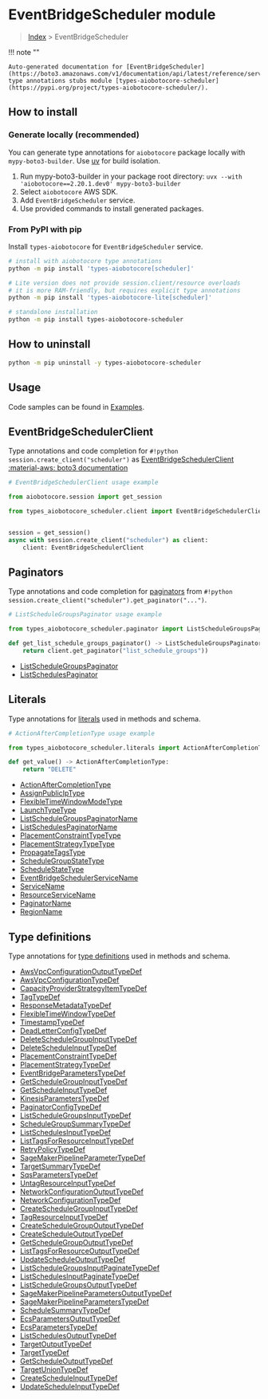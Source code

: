 # EventBridgeScheduler module

> [Index](../README.md) > EventBridgeScheduler


!!! note ""

    Auto-generated documentation for [EventBridgeScheduler](https://boto3.amazonaws.com/v1/documentation/api/latest/reference/services/scheduler.html#eventbridgescheduler)
    type annotations stubs module [types-aiobotocore-scheduler](https://pypi.org/project/types-aiobotocore-scheduler/).

## How to install

### Generate locally (recommended)

You can generate type annotations for `aiobotocore` package locally with `mypy-boto3-builder`.
Use [uv](https://docs.astral.sh/uv/getting-started/installation/) for build isolation.

1. Run mypy-boto3-builder in your package root directory: `uvx --with 'aiobotocore==2.20.1.dev0' mypy-boto3-builder`
1. Select `aiobotocore` AWS SDK.
1. Add `EventBridgeScheduler` service.
1. Use provided commands to install generated packages.



### From PyPI with pip

Install `types-aiobotocore` for `EventBridgeScheduler` service.

```bash
# install with aiobotocore type annotations
python -m pip install 'types-aiobotocore[scheduler]'

# Lite version does not provide session.client/resource overloads
# it is more RAM-friendly, but requires explicit type annotations
python -m pip install 'types-aiobotocore-lite[scheduler]'

# standalone installation
python -m pip install types-aiobotocore-scheduler
```



## How to uninstall

```bash
python -m pip uninstall -y types-aiobotocore-scheduler
```

## Usage

Code samples can be found in [Examples](./usage.md).

## EventBridgeSchedulerClient

Type annotations and code completion for  `#!python session.create_client("scheduler")` as [EventBridgeSchedulerClient](./client.md)
[:material-aws: boto3 documentation](https://boto3.amazonaws.com/v1/documentation/api/latest/reference/services/scheduler.html#EventBridgeScheduler.Client)

```python
# EventBridgeSchedulerClient usage example

from aiobotocore.session import get_session

from types_aiobotocore_scheduler.client import EventBridgeSchedulerClient


session = get_session()
async with session.create_client("scheduler") as client:
    client: EventBridgeSchedulerClient
```


## Paginators

Type annotations and code completion for
[paginators](./paginators.md)
from `#!python session.create_client("scheduler").get_paginator("...")`.

```python
# ListScheduleGroupsPaginator usage example

from types_aiobotocore_scheduler.paginator import ListScheduleGroupsPaginator

def get_list_schedule_groups_paginator() -> ListScheduleGroupsPaginator:
    return client.get_paginator("list_schedule_groups"))
```

- [ListScheduleGroupsPaginator](./paginators.md#listschedulegroupspaginator)
- [ListSchedulesPaginator](./paginators.md#listschedulespaginator)








## Literals

Type annotations for [literals](./literals.md) used in methods and schema.

```python
# ActionAfterCompletionType usage example

from types_aiobotocore_scheduler.literals import ActionAfterCompletionType

def get_value() -> ActionAfterCompletionType:
    return "DELETE"
```

- [ActionAfterCompletionType](./literals.md#actionaftercompletiontype)
- [AssignPublicIpType](./literals.md#assignpubliciptype)
- [FlexibleTimeWindowModeType](./literals.md#flexibletimewindowmodetype)
- [LaunchTypeType](./literals.md#launchtypetype)
- [ListScheduleGroupsPaginatorName](./literals.md#listschedulegroupspaginatorname)
- [ListSchedulesPaginatorName](./literals.md#listschedulespaginatorname)
- [PlacementConstraintTypeType](./literals.md#placementconstrainttypetype)
- [PlacementStrategyTypeType](./literals.md#placementstrategytypetype)
- [PropagateTagsType](./literals.md#propagatetagstype)
- [ScheduleGroupStateType](./literals.md#schedulegroupstatetype)
- [ScheduleStateType](./literals.md#schedulestatetype)
- [EventBridgeSchedulerServiceName](./literals.md#eventbridgeschedulerservicename)
- [ServiceName](./literals.md#servicename)
- [ResourceServiceName](./literals.md#resourceservicename)
- [PaginatorName](./literals.md#paginatorname)
- [RegionName](./literals.md#regionname)




## Type definitions

Type annotations for [type definitions](./type_defs.md) used in methods and schema.

- [AwsVpcConfigurationOutputTypeDef](./type_defs.md#awsvpcconfigurationoutputtypedef)
- [AwsVpcConfigurationTypeDef](./type_defs.md#awsvpcconfigurationtypedef)
- [CapacityProviderStrategyItemTypeDef](./type_defs.md#capacityproviderstrategyitemtypedef)
- [TagTypeDef](./type_defs.md#tagtypedef)
- [ResponseMetadataTypeDef](./type_defs.md#responsemetadatatypedef)
- [FlexibleTimeWindowTypeDef](./type_defs.md#flexibletimewindowtypedef)
- [TimestampTypeDef](./type_defs.md#timestamptypedef)
- [DeadLetterConfigTypeDef](./type_defs.md#deadletterconfigtypedef)
- [DeleteScheduleGroupInputTypeDef](./type_defs.md#deleteschedulegroupinputtypedef)
- [DeleteScheduleInputTypeDef](./type_defs.md#deletescheduleinputtypedef)
- [PlacementConstraintTypeDef](./type_defs.md#placementconstrainttypedef)
- [PlacementStrategyTypeDef](./type_defs.md#placementstrategytypedef)
- [EventBridgeParametersTypeDef](./type_defs.md#eventbridgeparameterstypedef)
- [GetScheduleGroupInputTypeDef](./type_defs.md#getschedulegroupinputtypedef)
- [GetScheduleInputTypeDef](./type_defs.md#getscheduleinputtypedef)
- [KinesisParametersTypeDef](./type_defs.md#kinesisparameterstypedef)
- [PaginatorConfigTypeDef](./type_defs.md#paginatorconfigtypedef)
- [ListScheduleGroupsInputTypeDef](./type_defs.md#listschedulegroupsinputtypedef)
- [ScheduleGroupSummaryTypeDef](./type_defs.md#schedulegroupsummarytypedef)
- [ListSchedulesInputTypeDef](./type_defs.md#listschedulesinputtypedef)
- [ListTagsForResourceInputTypeDef](./type_defs.md#listtagsforresourceinputtypedef)
- [RetryPolicyTypeDef](./type_defs.md#retrypolicytypedef)
- [SageMakerPipelineParameterTypeDef](./type_defs.md#sagemakerpipelineparametertypedef)
- [TargetSummaryTypeDef](./type_defs.md#targetsummarytypedef)
- [SqsParametersTypeDef](./type_defs.md#sqsparameterstypedef)
- [UntagResourceInputTypeDef](./type_defs.md#untagresourceinputtypedef)
- [NetworkConfigurationOutputTypeDef](./type_defs.md#networkconfigurationoutputtypedef)
- [NetworkConfigurationTypeDef](./type_defs.md#networkconfigurationtypedef)
- [CreateScheduleGroupInputTypeDef](./type_defs.md#createschedulegroupinputtypedef)
- [TagResourceInputTypeDef](./type_defs.md#tagresourceinputtypedef)
- [CreateScheduleGroupOutputTypeDef](./type_defs.md#createschedulegroupoutputtypedef)
- [CreateScheduleOutputTypeDef](./type_defs.md#createscheduleoutputtypedef)
- [GetScheduleGroupOutputTypeDef](./type_defs.md#getschedulegroupoutputtypedef)
- [ListTagsForResourceOutputTypeDef](./type_defs.md#listtagsforresourceoutputtypedef)
- [UpdateScheduleOutputTypeDef](./type_defs.md#updatescheduleoutputtypedef)
- [ListScheduleGroupsInputPaginateTypeDef](./type_defs.md#listschedulegroupsinputpaginatetypedef)
- [ListSchedulesInputPaginateTypeDef](./type_defs.md#listschedulesinputpaginatetypedef)
- [ListScheduleGroupsOutputTypeDef](./type_defs.md#listschedulegroupsoutputtypedef)
- [SageMakerPipelineParametersOutputTypeDef](./type_defs.md#sagemakerpipelineparametersoutputtypedef)
- [SageMakerPipelineParametersTypeDef](./type_defs.md#sagemakerpipelineparameterstypedef)
- [ScheduleSummaryTypeDef](./type_defs.md#schedulesummarytypedef)
- [EcsParametersOutputTypeDef](./type_defs.md#ecsparametersoutputtypedef)
- [EcsParametersTypeDef](./type_defs.md#ecsparameterstypedef)
- [ListSchedulesOutputTypeDef](./type_defs.md#listschedulesoutputtypedef)
- [TargetOutputTypeDef](./type_defs.md#targetoutputtypedef)
- [TargetTypeDef](./type_defs.md#targettypedef)
- [GetScheduleOutputTypeDef](./type_defs.md#getscheduleoutputtypedef)
- [TargetUnionTypeDef](./type_defs.md#targetuniontypedef)
- [CreateScheduleInputTypeDef](./type_defs.md#createscheduleinputtypedef)
- [UpdateScheduleInputTypeDef](./type_defs.md#updatescheduleinputtypedef)

